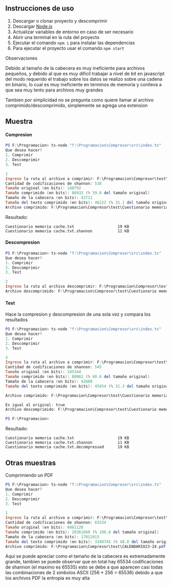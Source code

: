## Instrucciones de uso

1. Descargar o clonar proyecto y descomprimir
2. Descargar [Node.js](https://nodejs.org/en/)
3. Actualizar variables de entorno en caso de ser necesario
4. Abrir una terminal en la ruta del proyecto
5. Ejecutar el comando `npm i` para instalar las dependencias
6. Para ejecutar el proyecto usar el comando `npm start`

Observaciones

Debido al tamaño de la cabecera es muy ineficiente para archivos pequeños, y debido al que es muy dificil trabajar a nivel de bit en javascript del modo requerido el trabajo sobre los datos se realizo sobre una cadena en binario, lo cual es muy ineficiente en terminos de memoria y conlleva a que sea muy lento para archivos muy grandes

Tambien por simplicidad no se pregunta como quiere llamar al archivo comprimido/descomprimido, simplemente se agrega una extension

## Muestra

#### Compresion

```powershell
PS F:\Programacion> ts-node "f:\Programacion\Compresor\src\index.ts"
Que desea hacer?
1. Comprimir
2. Descomprimir
3. Test

1
Ingrese la ruta al archivo a comprimir: F:\Programacion\Compresor\test\Cuestionario memoria cache.txt
Cantidad de codificaciones de shannon: 538
Tamaño original (en bits): 148792
Tamaño comprimido (en bits): 88933 (% 59.8 del tamaño original)
Tamaño de la cabecera (en bits): 42711
Tamaño del texto comprimido (en bits): 46222 (% 31.1 del tamaño original)
Archivo comprimido: F:\Programacion\Compresor\test\Cuestionario memoria cache.txt.shannon
```

Resultado:

```
Cuestionario memoria cache.txt                   19 KB
Cuestionario memoria cache.txt.shannon           11 KB 
```

#### Descompresion

```powershell
PS F:\Programacion> ts-node "f:\Programacion\Compresor\src\index.ts"
Que desea hacer?
1. Comprimir
2. Descomprimir
3. Test

2
Ingrese la ruta al archivo descomprimir: F:\Programacion\Compresor\test\Cuestionario memoria cache.txt.shannon
Archivo descomprimido: F:\Programacion\Compresor\test\Cuestionario memoria cache.txt.decompressed
```

#### Test

Hace la compresion y descompresion de una sola vez y compara los resultados

```powershell
PS F:\Programacion> ts-node "f:\Programacion\Compresor\src\index.ts"
Que desea hacer?
1. Comprimir
2. Descomprimir
3. Test

3
Ingrese la ruta al archivo a comprimir: F:\Programacion\Compresor\test\Cuestionario memoria cache.txt
Cantidad de codificaciones de shannon: 545
Tamaño original (en bits): 145344
Tamaño comprimido (en bits): 88062 (% 60.6 del tamaño original)
Tamaño de la cabecera (en bits): 42608
Tamaño del texto comprimido (en bits): 45454 (% 31.3 del tamaño original)

Archivo comprimido: F:\Programacion\Compresor\test\Cuestionario memoria cache.txt.shannon

Es igual al original: true
Archivo descomprimido: F:\Programacion\Compresor\test\Cuestionario memoria cache.txt.decompressed  

PS F:\Programacion> 
```

Resultado:

```
Cuestionario memoria cache.txt                   19 KB
Cuestionario memoria cache.txt.shannon           11 KB 
Cuestionario memoria cache.txt.decompressed      19 KB
```

## Otras muestras

Comprimiendo un PDF

```powershell
PS F:\Programacion> ts-node "f:\Programacion\Compresor\src\index.ts"
Que desea hacer?
1. Comprimir
2. Descomprimir
3. Test

1
Ingrese la ruta al archivo a comprimir: F:\Programacion\Compresor\test\CALENDARIO23-24.pdf
Cantidad de codificaciones de shannon: 65534
Tamaño original (en bits): 6861128
Tamaño comprimido (en bits): 20361660 (% 296.8 del tamaño original)
Tamaño de la cabecera (en bits): 17012915
Tamaño del texto comprimido (en bits): 3348745 (% 48.8 del tamaño original)
Archivo comprimido: F:\Programacion\Compresor\test\CALENDARIO23-24.pdf.shannon
```

Aqui se puede apreciar como el tamaño de la cabecera es extremadamente grande, tambien se puede observar que en total hay 65534 codificaciones de shannon (el maximo es 65535) esto se debe a que aparecen casi todas las combinaciones de 2 simbolos ASCII (256 * 256 = 65536) debido a que los archivos PDF la entropia es muy alta
